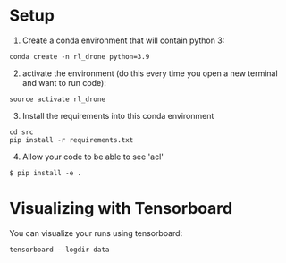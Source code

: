 # Setup

1. Create a conda environment that will contain python 3:
```
conda create -n rl_drone python=3.9
```

2. activate the environment (do this every time you open a new terminal and want to run code):
```
source activate rl_drone
```

3. Install the requirements into this conda environment
```
cd src
pip install -r requirements.txt
```

4. Allow your code to be able to see 'acl'
```
$ pip install -e .
```

# Visualizing with Tensorboard

You can visualize your runs using tensorboard:
```
tensorboard --logdir data
```